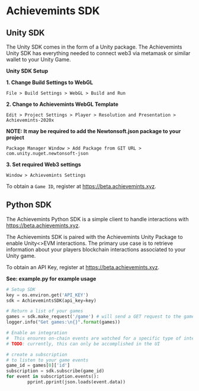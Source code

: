# Achievemints SDK

## Unity SDK

The Unity SDK comes in the form of a Unity package. The Achievemints Unity SDK has everything needed to connect web3 via metamask or similar wallet to your Unity Game. 

**Unity SDK Setup**

**1. Change Build Settings to WebGL**

`File > Build Settings > WebGL > Build and Run`

**2. Change to Achievemints WebGL Template**

`Edit > Project Settings > Player > Resolution and Presentation > Achievemints-2020x`

**NOTE: It may be required to add the Newtonsoft.json package to your project**

`Package Manager Window > Add Package from GIT URL > com.unity.nuget.newtonsoft-json`

**3. Set required Web3 settings**

`Window > Achievemints Settings`

To obtain a `Game ID`, register at https://beta.achievemints.xyz.

## Python SDK

The Achievemints Python SDK is a simple client to handle interactions with https://beta.achievemints.xyz.

The Achievemints SDK is paired with the Achievemints Unity Package to enable Unity<>EVM interactions.
The primary use case is to retrieve information about your players blockchain interactions associated to your Unity game.

To obtain an API Key, register at https://beta.achievemints.xyz.

**See: example.py for example usage**

```python
# Setup SDK
key = os.environ.get('API_KEY')
sdk = AchievemintsSDK(api_key=key)

# Return a list of your games
games = sdk.make_request('/game') # will send a GET request to the games endpoint
logger.info("Get games:\n{}".format(games))

# Enable an integration
#  This ensures on-chain events are watched for a specific type of integration
# TODO: currently, this can only be accomplished in the UI

# create a subscription
# to listen to your game events
game_id = games[0]['id']
subscription = sdk.subscribe(game_id)
for event in subscription.events():
        pprint.pprint(json.loads(event.data))
```
